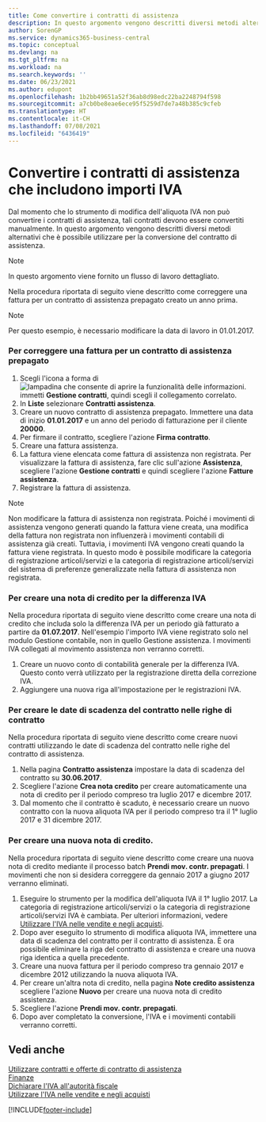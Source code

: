 ```yaml
---
title: Come convertire i contratti di assistenza
description: In questo argomento vengono descritti diversi metodi alternativi per convertire i contratti di assistenza che includono importi IVA.
author: SorenGP
ms.service: dynamics365-business-central
ms.topic: conceptual
ms.devlang: na
ms.tgt_pltfrm: na
ms.workload: na
ms.search.keywords: ''
ms.date: 06/23/2021
ms.author: edupont
ms.openlocfilehash: 1b2bb49651a52f36ab8d98edc22ba2248794f598
ms.sourcegitcommit: a7cb0be8eae6ece95f5259d7de7a48b385c9cfeb
ms.translationtype: HT
ms.contentlocale: it-CH
ms.lasthandoff: 07/08/2021
ms.locfileid: "6436419"
---
```

# <a name="convert-service-contracts-that-include-vat-amounts"></a>Convertire i contratti di assistenza che includono importi IVA
Dal momento che lo strumento di modifica dell'aliquota IVA non può convertire i contratti di assistenza, tali contratti devono essere convertiti manualmente. In questo argomento vengono descritti diversi metodi alternativi che è possibile utilizzare per la conversione del contratto di assistenza.  

> [!NOTE]  
>  In questo argomento viene fornito un flusso di lavoro dettagliato.  

 Nella procedura riportata di seguito viene descritto come correggere una fattura per un contratto di assistenza prepagato creato un anno prima.  

> [!NOTE]  
>  Per questo esempio, è necessario modificare la data di lavoro in 01.01.2017.  

### <a name="to-correct-an-invoice-for-a-prepaid-service-contract"></a>Per correggere una fattura per un contratto di assistenza prepagato  
1. Scegli l'icona a forma di ![lampadina che consente di aprire la funzionalità delle informazioni.](media/ui-search/search_small.png "Informazioni sull'operazione che si desidera eseguire") immetti **Gestione contratti**, quindi scegli il collegamento correlato.  
2. In **Liste** selezionare **Contratti assistenza**.  
3. Creare un nuovo contratto di assistenza prepagato. Immettere una data di inizio **01.01.2017** e un anno del periodo di fatturazione per il cliente **20000**.  
4. Per firmare il contratto, scegliere l'azione **Firma contratto**.  
5. Creare una fattura assistenza.
6. La fattura viene elencata come fattura di assistenza non registrata. Per visualizzare la fattura di assistenza, fare clic sull'azione **Assistenza**, scegliere l'azione **Gestione contratti** e quindi scegliere l'azione **Fatture assistenza**.  
7. Registrare la fattura di assistenza.  

> [!NOTE]  
>  Non modificare la fattura di assistenza non registrata. Poiché i movimenti di assistenza vengono generati quando la fattura viene creata, una modifica della fattura non registrata non influenzerà i movimenti contabili di assistenza già creati. Tuttavia, i movimenti IVA vengono creati quando la fattura viene registrata. In questo modo è possibile modificare la categoria di registrazione articoli/servizi e la categoria di registrazione articoli/servizi del sistema di preferenze generalizzate nella fattura di assistenza non registrata.  

### <a name="to-create-a-credit-memo-for-vat-difference"></a>Per creare una nota di credito per la differenza IVA  
Nella procedura riportata di seguito viene descritto come creare una nota di credito che includa solo la differenza IVA per un periodo già fatturato a partire da **01.07.2017**. Nell'esempio l'importo IVA viene registrato solo nel modulo Gestione contabile, non in quello Gestione assistenza. I movimenti IVA collegati al movimento assistenza non verranno corretti.  

1. Creare un nuovo conto di contabilità generale per la differenza IVA. Questo conto verrà utilizzato per la registrazione diretta della correzione IVA.  
2. Aggiungere una nuova riga all'impostazione per le registrazioni IVA.  

### <a name="to-create-contract-expiration-dates-in-contract-lines"></a>Per creare le date di scadenza del contratto nelle righe di contratto  
Nella procedura riportata di seguito viene descritto come creare nuovi contratti utilizzando le date di scadenza del contratto nelle righe del contratto di assistenza.  

1. Nella pagina **Contratto assistenza** impostare la data di scadenza del contratto su **30.06.2017**.  
2. Scegliere l'azione **Crea nota credito** per creare automaticamente una nota di credito per il periodo compreso tra luglio 2017 e dicembre 2017.  
3. Dal momento che il contratto è scaduto, è necessario creare un nuovo contratto con la nuova aliquota IVA per il periodo compreso tra il 1° luglio 2017 e 31 dicembre 2017.  

### <a name="to-create-a-new-credit-memo"></a>Per creare una nuova nota di credito.  
Nella procedura riportata di seguito viene descritto come creare una nuova nota di credito mediante il processo batch **Prendi mov. contr. prepagati**. I movimenti che non si desidera correggere da gennaio 2017 a giugno 2017 verranno eliminati.  

1. Eseguire lo strumento per la modifica dell'aliquota IVA il 1° luglio 2017. La categoria di registrazione articoli/servizi o la categoria di registrazione articoli/servizi IVA è cambiata. Per ulteriori informazioni, vedere [Utilizzare l'IVA nelle vendite e negli acquisti](finance-work-with-vat.md).  
2. Dopo aver eseguito lo strumento di modifica aliquota IVA, immettere una data di scadenza del contratto per il contratto di assistenza. È ora possibile eliminare la riga del contratto di assistenza e creare una nuova riga identica a quella precedente.  
3. Creare una nuova fattura per il periodo compreso tra gennaio 2017 e dicembre 2012 utilizzando la nuova aliquota IVA.  
4. Per creare un'altra nota di credito, nella pagina **Note credito assistenza** scegliere l'azione **Nuovo** per creare una nuova nota di credito assistenza.  
5. Scegliere l'azione **Prendi mov. contr. prepagati**.  
6. Dopo aver completato la conversione, l'IVA e i movimenti contabili verranno corretti.  

## <a name="see-also"></a>Vedi anche  
[Utilizzare contratti e offerte di contratto di assistenza](service-how-to-create-service-contracts-and-service-contract-quotes.md)  
[Finanze](finance.md)  
[Dichiarare l'IVA all'autorità fiscale](finance-how-report-vat.md)  
[Utilizzare l'IVA nelle vendite e negli acquisti](finance-work-with-vat.md)  


[!INCLUDE[footer-include](includes/footer-banner.md)]